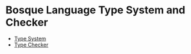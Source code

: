 # Bosque Language Type System and Checker

- [Type System](#Type-System)
- [Type Checker](#Type-Checker)
